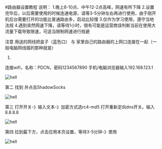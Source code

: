 #路由器设置教程
说明：
1.晚上8-10点、中午12-2点高峰，网速有所下降
2.设置完毕后，以后需要使用的时候连通电源，请等3-5分钟左右再进行使用，由于刚开机后台需要打开的功能比普通路由多，启动比较慢
3.仅作为学习使用，遵守当地法规
4.遇到突然网速下降，请等待1小时，很有可能是运营商误判断当前在使用大流量下载导致限速，可适当限制网速进行规避

注意
用送的网线把盒子（蓝色口） 与 家里自己的路由器的上网口连接在一起（一般电脑网线插的那种就是）

1.
连接wifi，名称：PDCN，密码1234567890
手机/电脑浏览器输入192.168.123.1

![hell](https://github.com/yanzhengma001/TEST/blob/master/1.jpg)



第二
找到 并点击ShadowSocks

![hell](https://github.com/yanzhengma001/TEST/blob/master/2.jpg)




第三
打开开关-》输入文本-》加密方式选rc4-md5
打开重新定向dns开关。输入8.8.8.8

![hell](https://github.com/yanzhengma001/TEST/blob/master/00.jpg)





第四
拉到最下方，点击应用本页设置，等待3-5分钟-》使用

![hell](https://github.com/yanzhengma001/TEST/blob/master/4.jpg)

